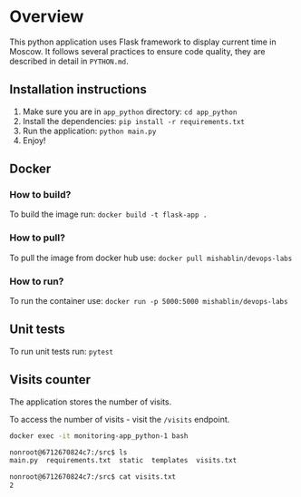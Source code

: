 # Overview

This python application uses Flask framework to display current time in Moscow. It follows several practices to ensure
code quality, they are described in detail in `PYTHON.md`.

## Installation instructions

1. Make sure you are in `app_python` directory: `cd app_python`
2. Install the dependencies: `pip install -r requirements.txt`
3. Run the application: `python main.py`
4. Enjoy!

## Docker

### How to build?

To build the image run: `docker build -t flask-app .`

### How to pull?

To pull the image from docker hub use: `docker pull mishablin/devops-labs`

### How to run?

To run the container use: `docker run -p 5000:5000 mishablin/devops-labs`

## Unit tests

To run unit tests run: `pytest`

## Visits counter

The application stores the number of visits.

To access the number of visits - visit the `/visits` endpoint.

```bash
docker exec -it monitoring-app_python-1 bash

nonroot@6712670824c7:/src$ ls
main.py  requirements.txt  static  templates  visits.txt

nonroot@6712670824c7:/src$ cat visits.txt
2
```
